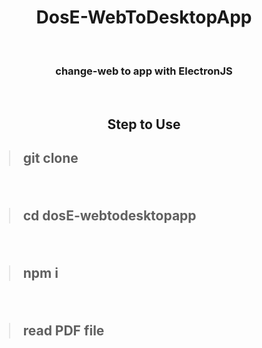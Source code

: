 <h1 align="center"> DosE-WebToDesktopApp </h1>
<br/>

<h3 align="center">change-web to app with ElectronJS</h3>
<br/>
<h2 align="center">Step to Use<h2>
  
> git clone
  <br/>
  
> cd dosE-webtodesktopapp
  <br/>
  
> npm i
  <br/>
  
> read PDF file
  <br/>
